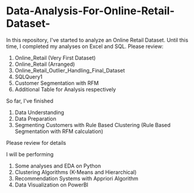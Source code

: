 # Data-Analysis-For-Online-Retail-Dataset-
In this repository, I've started to analyze an Online Retail Dataset. Until this time, I completed my analyses on Excel and SQL. Please review:
1. Online_Retail (Very First Dataset)
2. Online_Retail (Arranged)
3. Online_Retail_Outlier_Handling_Final_Dataset
4. SQLQuery1
5. Customer Segmentation with RFM
6. Additional Table for Analysis respectively

So far, I've finished 
1. Data Understanding
2. Data Preparation
3. Segmenting Customers with Rule Based Clustering (Rule Based Segmentation with RFM calculation)

Please review for details

I will be performing
1. Some analyses and EDA on Python
2. Clustering Algorithms (K-Means and Hierarchical)
3. Recommendation Systems with Appriori Algorithm
4. Data Visualization on PowerBI
